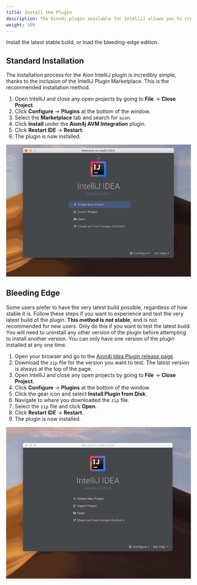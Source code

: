 ```yaml
---
title: Install the Plugin
description: The Aion4j plugin available for IntelliJ allows you to create, test, compile, deploy, and call your Java dApps, all from within the same IDE. No more copy-and-pasting contract from your local machine to a browser based IDE just to check if things actually work!
weight: 100
---
```


Install the latest stable build, or load the bleeding-edge edition.

## Standard Installation

The installation process for the Aion IntelliJ plugin is incredibly simple, thanks to the inclusion of the IntelliJ Plugin Marketplace. This is the recommended installation method.

1. Open IntelliJ and close any open projects by going to **File** → **Close Project**.
2. Click **Configure** → **Plugins** at the bottom of the window.
3. Select the **Marketplace** tab and search for `aion`.
4. Click **Install** under the **Aion4j AVM Integration** plugin.
5. Click **Restart IDE** → **Restart**.
6. The plugin is now installed.

![Installing the Aion IntelliJ Plugin](/developers/tools/intellij-plugin/images/standard-install.gif)

## Bleeding Edge

Some users prefer to have the very latest build possible, regardless of how stable it is. Follow these steps if you want to experience and test the very latest build of the plugin. **This method is not stable**, and is not recommended for new users. Only do this if you want to test the latest build. You will need to uninstall any other version of the plugin before attempting to install another version. You can only have one version of the plugin installed at any one time.

1. Open your browser and go to the [Aion4j Idea Plugin release page](https://github.com/bloxbean/aion4j-idea-plugin).
2. Download the `zip` file for the version you want to test. The latest version is always at the top of the page.
3. Open IntelliJ and close any open projects by going to **File** → **Close Project**.
4. Click **Configure** → **Plugins** at the bottom of the window.
5. Click the gear icon and select **Install Plugin from Disk**.
6. Navigate to where you downloaded the `zip` file.
7. Select the `zip` file and click **Open**.
8. Click **Restart IDE** → **Restart**.
9. The plugin is now installed.

![Installing the Aion IntelliJ Plugin](/developers/tools/intellij-plugin/images/bleeding-edge-install.gif)
